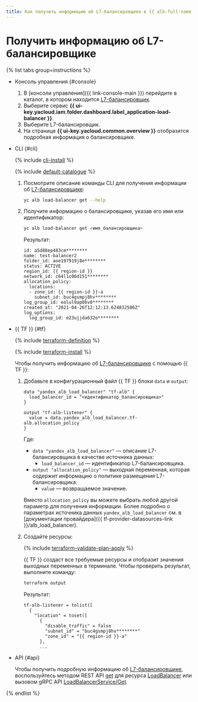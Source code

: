 ```yaml
---
title: Как получить информацию об L7-балансировщике в {{ alb-full-name }}
---
```


# Получить информацию об L7-балансировщике

{% list tabs group=instructions %}

- Консоль управления {#console}

  1. В [консоли управления]({{ link-console-main }}) перейдите в каталог, в котором находится [L7-балансировщик](../concepts/application-load-balancer.md).
  1. Выберите сервис **{{ ui-key.yacloud.iam.folder.dashboard.label_application-load-balancer }}**.
  1. Выберите L7-балансировщик.
  1. На странице **{{ ui-key.yacloud.common.overview }}** отобразится подробная информация о балансировщике.

- CLI {#cli}

  {% include [cli-install](../../_includes/cli-install.md) %}

  {% include [default-catalogue](../../_includes/default-catalogue.md) %}

  1. Посмотрите описание команды CLI для получения информации об [L7-балансировщике](../concepts/application-load-balancer.md):

      ```bash
      yc alb load-balancer get --help
      ```

  1. Получите информацию о балансировщике, указав его имя или идентификатор:

      ```bash
      yc alb load-balancer get <имя_балансировщика>
      ```

      Результат:

      ```text
      id: a5d88ep483cm********
      name: test-balancer2
      folder_id: aoe197919j8e********
      status: ACTIVE
      region_id: {{ region-id }}
      network_id: c64l1c06d151********
      allocation_policy:
        locations:
        - zone_id: {{ region-id }}-a
          subnet_id: buc4gsmpj8hv********
      log_group_id: eolul9ap0bv0********
      created_at: "2021-04-26T12:12:13.624832586Z"
      log_options:
        log_group_id: e23ujjda632o********
      ```

- {{ TF }} {#tf}

  {% include [terraform-definition](../../_tutorials/_tutorials_includes/terraform-definition.md) %}

  {% include [terraform-install](../../_includes/terraform-install.md) %}

  Чтобы получить информацию об [L7-балансировщике](../concepts/application-load-balancer.md) с помощью {{ TF }}:

  1. Добавьте в конфигурационный файл {{ TF }} блоки `data` и `output`:

      ```hcl
      data "yandex_alb_load_balancer" "tf-alb" {
        load_balancer_id = "<идентификатор_балансировщика>"
      }

      output "tf-alb-listener" {
        value = data.yandex_alb_load_balancer.tf-alb.allocation_policy
      }
      ```

      Где:

      * `data "yandex_alb_load_balancer"` — описание L7-балансировщика в качестве источника данных:
         * `load_balancer_id` — идентификатор L7-балансировщика.
      * `output "allocation_policy"` — выходная переменная, которая содержит информацию о политике размещения L7-балансировщика:
         * `value` — возвращаемое значение.

     Вместо `allocation_policy` вы можете выбрать любой другой параметр для получения информации. Более подробно о параметрах источника данных `yandex_alb_load_balancer` см. в [документации провайдера]({{ tf-provider-datasources-link }}/alb_load_balancer).

  1. Создайте ресурсы:

      {% include [terraform-validate-plan-apply](../../_tutorials/_tutorials_includes/terraform-validate-plan-apply.md) %}

      {{ TF }} создаст все требуемые ресурсы и отобразит значения выходных переменных в терминале. Чтобы проверить результат, выполните команду:

      ```bash
      terraform output
      ```

      Результат:

      ```text
      tf-alb-listener = tolist([
        {
          "location" = toset([
            {
              "disable_traffic" = false
              "subnet_id" = "buc4gsmpj8hv********"
              "zone_id" = "{{ region-id }}-a"
            },
            ...
      ```

- API {#api}

  Чтобы получить подробную информацию об [L7-балансировщике](../concepts/application-load-balancer.md), воспользуйтесь методом REST API [get](../api-ref/LoadBalancer/get.md) для ресурса [LoadBalancer](../api-ref/LoadBalancer/index.md) или вызовом gRPC API [LoadBalancerService/Get](../api-ref/grpc/LoadBalancer/get.md).

{% endlist %}